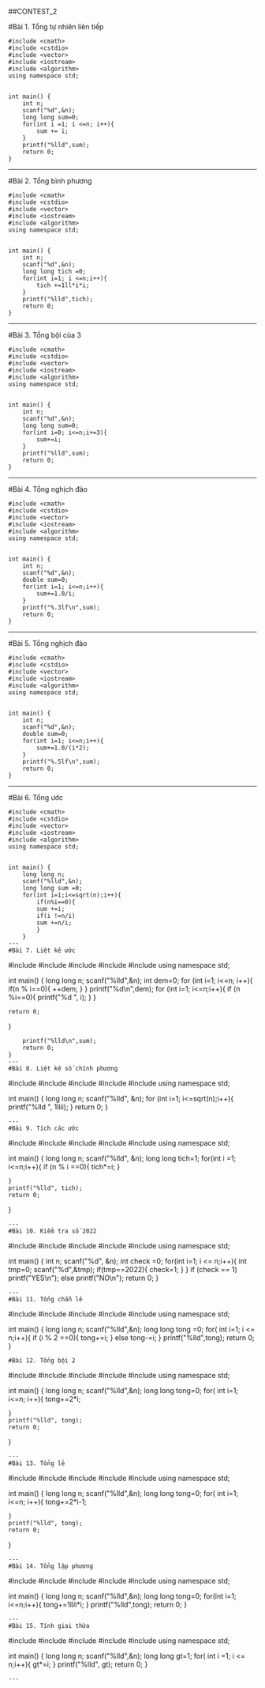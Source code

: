 ##CONTEST_2
    
#Bài 1. Tổng tự nhiên liên tiếp
```
#include <cmath>
#include <cstdio>
#include <vector>
#include <iostream>
#include <algorithm>
using namespace std;


int main() {
    int n;
    scanf("%d",&n);
    long long sum=0;
    for(int i =1; i <=n; i++){
        sum += i;
    }
    printf("%lld",sum);
    return 0;
}
```
---
#Bài 2. Tổng bình phương
```
#include <cmath>
#include <cstdio>
#include <vector>
#include <iostream>
#include <algorithm>
using namespace std;


int main() {
    int n;
    scanf("%d",&n);
    long long tich =0;
    for(int i=1; i <=n;i++){
        tich +=1ll*i*i;
    }
    printf("%lld",tich);
    return 0;
}
```
---
#Bài 3. Tổng bội của 3
```
#include <cmath>
#include <cstdio>
#include <vector>
#include <iostream>
#include <algorithm>
using namespace std;


int main() {
    int n;
    scanf("%d",&n);
    long long sum=0;
    for(int i=0; i<=n;i+=3){
        sum+=i;
    }
    printf("%lld",sum);
    return 0;
}
```
---
#Bài 4. Tổng nghịch đảo
```
#include <cmath>
#include <cstdio>
#include <vector>
#include <iostream>
#include <algorithm>
using namespace std;


int main() {
    int n;
    scanf("%d",&n);
    double sum=0;
    for(int i=1; i<=n;i++){
        sum+=1.0/i;
    }
    printf("%.3lf\n",sum);
    return 0;
}
```
---
#Bài 5. Tổng nghịch đảo
```
#include <cmath>
#include <cstdio>
#include <vector>
#include <iostream>
#include <algorithm>
using namespace std;


int main() {
    int n;
    scanf("%d",&n);
    double sum=0;
    for(int i=1; i<=n;i++){
        sum+=1.0/(i*2);
    }
    printf("%.5lf\n",sum);
    return 0;
}
```
---
#Bài 6. Tổng ước
```
#include <cmath>
#include <cstdio>
#include <vector>
#include <iostream>
#include <algorithm>
using namespace std;


int main() {
    long long n;
    scanf("%lld",&n);
    long long sum =0;
    for(int i=1;i<=sqrt(n);i++){
        if(n%i==0){
        sum +=i;
        if(i !=n/i)
        sum +=n/i;
        }
    }
---
#Bài 7. Liệt kê ước
```
#include <cmath>
#include <cstdio>
#include <vector>
#include <iostream>
#include <algorithm>
using namespace std;


int main() {
    long long n;
    scanf("%lld",&n);
    int dem=0;
    for (int i=1; i<=n; i++){
        if(n % i==0){
            ++dem;
        }
    }
    printf("%d\n",dem);
    for (int i=1; i<=n;i++){
        if (n %i==0){
            printf("%d ", i);
        }
    }
    
    return 0;
}
```
    printf("%lld\n",sum);
    return 0;
}
---
#Bài 8. Liệt kê số chính phương
```
#include <cmath>
#include <cstdio>
#include <vector>
#include <iostream>
#include <algorithm>
using namespace std;


int main() {
    long long n;
    scanf("%lld", &n);
    for (int i=1; i<=sqrt(n);i++){
        printf("%lld ", 1ll*i*i);
    }
    return 0;
}
```
---
#Bài 9. Tích các ước
```
#include <cmath>
#include <cstdio>
#include <vector>
#include <iostream>
#include <algorithm>
using namespace std;


int main() {
    long long n;
    scanf("%lld", &n);
    long long tich=1;
    for(int i =1; i<=n;i++){
        if (n % i ==0){
        	tich*=i;
		}
        
    }
    printf("%lld", tich);
    return 0;
}
```
---
#Bài 10. Kiểm tra số 2022
```
#include <cmath>
#include <cstdio>
#include <vector>
#include <iostream>
#include <algorithm>
using namespace std;


int main() {
    int n;
    scanf("%d", &n);
    int check =0;
    for(int i=1; i <= n;i++){
        int tmp=0;
        scanf("%d",&tmp);
    if(tmp==2022){
        check=1;
    }
    }
    if (check == 1)
        printf("YES\n");
    else 
        printf("NO\n");
    return 0;
}
```
---
#Bài 11. Tổng chẵn lẻ
```
#include <cmath>
#include <cstdio>
#include <vector>
#include <iostream>
#include <algorithm>
using namespace std;


int main() {
    long long n;
    scanf("%lld",&n);
    long long tong =0;
    for( int i=1; i <= n;i++){
        if (i % 2 ==0){
            tong+=i;
        }
        else 
            tong-=i;
    }
    printf("%lld",tong);
    return 0;
}
```
#Bài 12. Tổng bội 2
```
#include <cmath>
#include <cstdio>
#include <vector>
#include <iostream>
#include <algorithm>
using namespace std;


int main() {
    long long n;
    scanf("%lld",&n);
    long long tong=0;
    for( int i=1; i<=n; i++){
            tong+=2*i;
        
    }
    printf("%lld", tong);
    return 0;
}
```
---
#Bài 13. Tổng lẻ
```
#include <cmath>
#include <cstdio>
#include <vector>
#include <iostream>
#include <algorithm>
using namespace std;


int main() {
    long long n;
    scanf("%lld",&n);
    long long tong=0;
    for( int i=1; i<=n; i++){
            tong+=2*i-1;
        
    }
    printf("%lld", tong);
    return 0;
}
```
---
#Bài 14. Tổng lập phương
```
#include <cmath>
#include <cstdio>
#include <vector>
#include <iostream>
#include <algorithm>
using namespace std;


int main() {
    long long n;
    scanf("%lld",&n);
    long long tong=0;
    for(int i=1; i<=n;i++){
        tong+=1ll*i*i*i;
    }
    printf("%lld",tong);
    return 0;
}
```
---
#Bài 15. Tính giai thừa
```
#include <cmath>
#include <cstdio>
#include <vector>
#include <iostream>
#include <algorithm>
using namespace std;


int main() {
    long long n;
    scanf("%lld",&n);
    long long gt=1;
    for( int i =1; i <= n;i++){
        gt*=i;
    }
    printf("%lld", gt);
    return 0;
}
```
---
